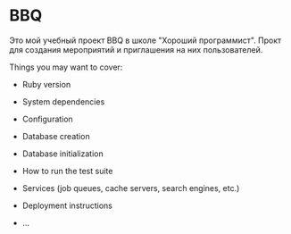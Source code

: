 # BBQ

Это мой учебный проект BBQ в школе "Хороший программист".
Прокт для создания мероприятий и приглашения на них пользователей.



Things you may want to cover:

* Ruby version

* System dependencies

* Configuration

* Database creation

* Database initialization

* How to run the test suite

* Services (job queues, cache servers, search engines, etc.)

* Deployment instructions

* ...
